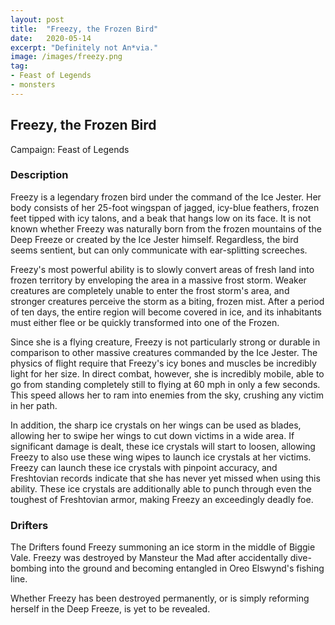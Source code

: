 ```yaml
---
layout: post
title:  "Freezy, the Frozen Bird"
date:   2020-05-14
excerpt: "Definitely not An*via."
image: /images/freezy.png
tag:
- Feast of Legends
- monsters 
---
```


## Freezy, the Frozen Bird
Campaign: Feast of Legends

### Description
Freezy is a legendary frozen bird under the command of the Ice Jester. Her body consists of her 25-foot wingspan of jagged, icy-blue feathers, frozen feet tipped with icy talons, and a beak that hangs low on its face. It is not known whether Freezy was naturally born from the frozen mountains of the Deep Freeze or created by the Ice Jester himself. Regardless, the bird seems sentient, but can only communicate with ear-splitting screeches.

Freezy's most powerful ability is to slowly convert areas of fresh land into frozen territory by enveloping the area in a massive frost storm. Weaker creatures are completely unable to enter the frost storm's area, and stronger creatures perceive the storm as a biting, frozen mist. After a period of ten days, the entire region will become covered in ice, and its inhabitants must either flee or be quickly transformed into one of the Frozen.

Since she is a flying creature, Freezy is not particularly strong or durable in comparison to other massive creatures commanded by the Ice Jester. The physics of flight require that Freezy's icy bones and muscles be incredibly light for her size. In direct combat, however, she is incredibly mobile, able to go from standing completely still to flying at 60 mph in only a few seconds. This speed allows her to ram into enemies from the sky, crushing any victim in her path.

In addition, the sharp ice crystals on her wings can be used as blades, allowing her to swipe her wings to cut down victims in a wide area. If significant damage is dealt, these ice crystals will start to loosen, allowing Freezy to also use these wing wipes to launch ice crystals at her victims. Freezy can launch these ice crystals with pinpoint accuracy, and Freshtovian records indicate that she has never yet missed  when using this ability. These ice crystals are additionally able to punch through even the toughest of Freshtovian armor, making Freezy an exceedingly deadly foe.

### Drifters

The Drifters found Freezy summoning an ice storm in the middle of Biggie Vale. Freezy was destroyed by Mansteur the Mad after accidentally dive-bombing into the ground and becoming entangled in Oreo Elswynd's fishing line.

Whether Freezy has been destroyed permanently, or is simply reforming herself in the Deep Freeze, is yet to be revealed.
